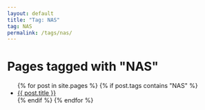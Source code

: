 ```yaml
---
layout: default
title: "Tag: NAS"
tag: NAS
permalink: /tags/nas/
---
```

<h1>Pages tagged with "NAS"</h1>
<ul>
{% for post in site.pages %}
  {% if post.tags contains "NAS" %}
  <li><a href="{{ post.url }}">{{ post.title }}</a></li>
  {% endif %}
{% endfor %}
</ul>

